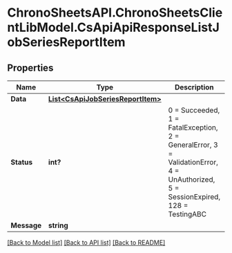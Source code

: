 # ChronoSheetsAPI.ChronoSheetsClientLibModel.CsApiApiResponseListJobSeriesReportItem
## Properties

Name | Type | Description | Notes
------------ | ------------- | ------------- | -------------
**Data** | [**List&lt;CsApiJobSeriesReportItem&gt;**](CsApiJobSeriesReportItem.md) |  | [optional] 
**Status** | **int?** | 0 &#x3D; Succeeded, 1 &#x3D; FatalException, 2 &#x3D; GeneralError, 3 &#x3D; ValidationError, 4 &#x3D; UnAuthorized, 5 &#x3D; SessionExpired, 128 &#x3D; TestingABC | [optional] 
**Message** | **string** |  | [optional] 

[[Back to Model list]](../README.md#documentation-for-models) [[Back to API list]](../README.md#documentation-for-api-endpoints) [[Back to README]](../README.md)

